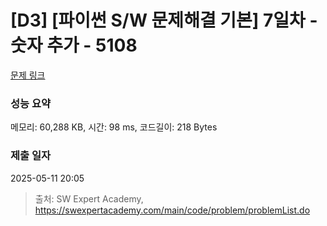 # [D3] [파이썬 S/W 문제해결 기본] 7일차 - 숫자 추가 - 5108 

[문제 링크](https://swexpertacademy.com/main/code/problem/problemDetail.do?contestProbId=AWTVpiGacAIDFAVT) 

### 성능 요약

메모리: 60,288 KB, 시간: 98 ms, 코드길이: 218 Bytes

### 제출 일자

2025-05-11 20:05



> 출처: SW Expert Academy, https://swexpertacademy.com/main/code/problem/problemList.do